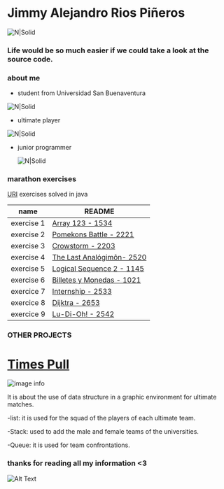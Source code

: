 # Jimmy Alejandro Rios Piñeros 

![N|Solid](https://static.wixstatic.com/media/669128_ec1c7a78e9694aec8a07c2e48b292ae1~mv2.gif)

### Life would be so much easier if we could take a look at the source code.

### about me
- student from Universidad San Buenaventura 

![N|Solid](https://www.usbbog.edu.co/matlab/images/logo_acreditacion.png)

- ultimate player

 ![N|Solid](https://i.pinimg.com/564x/97/d9/6f/97d96fc98905518dde1525e3d5227f7a.jpg)
 
- junior programmer

  ![N|Solid](https://cdn.foliovision.com/images/2019/01/junior-programmer.png)
  


### marathon exercises

[URI][Plmt] exercises solved in java

| name  | README |
| ------ | ------ |
| exercise 1 | [Array 123 - 1534][PlDb] |
| exercise  2| [Pomekons Battle - 2221][PlGh] |
|exercise 3| [Crowstorm - 2203][PlGd] |
| exercise 4| [The Last Analógimôn- 2520][PlOd] |
|exercise 5| [Logical Sequence 2 - 1145][PlMe] |
| exercise 6| [Billetes y Monedas - 1021][PlGa] |
|exercice 7|[Internship - 2533][PlMa]|
|exercice 8|[Dijktra - 2653][Plmar]|
|exercice 9|[Lu-Di-Oh! - 2542][Pllu]|


### OTHER PROJECTS
# [Times Pull][Pltm]
![image info](https://i.pinimg.com/564x/73/d4/f8/73d4f8b6f219cbb34c8d46acf1f333b3.jpg)

It is about the use of data structure in a graphic environment for ultimate matches.

-list: it is used for the squad of the players of each ultimate team.

-Stack: used to add the male and female teams of the universities.

-Queue: it is used for team confrontations.


   [PlDb]: <https://www.urionlinejudge.com.br/judge/es/problems/view/1534>
   [PlGh]: <https://www.urionlinejudge.com.br/judge/es/problems/view/2221>
   [PlGd]: <https://www.urionlinejudge.com.br/judge/en/problems/view/2203>
   [PlOd]: <https://www.urionlinejudge.com.br/judge/en/problems/view/2520>
   [PlMe]: <https://www.urionlinejudge.com.br/judge/es/problems/view/1145>
   [PlGa]: <https://www.urionlinejudge.com.br/judge/es/problems/view/1021>
   [PlMa]: <https://www.urionlinejudge.com.br/judge/es/problems/view/2533>
   [PlMar]: <https://www.urionlinejudge.com.br/judge/en/problems/view/2653>
   [PlLu]: <https://www.urionlinejudge.com.br/judge/en/problems/view/2542>
   [Pltm]:<https://github.com/JimmyAlejo05/Time-s-pull>
   [Plmt]:<https://github.com/JimmyAlejo05/URI>
  ### thanks for reading all my information <3
![Alt Text](https://media.giphy.com/media/vFKqnCdLPNOKc/giphy.gif)

